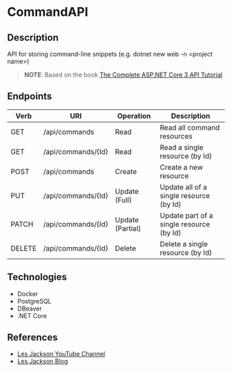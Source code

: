 # CommandAPI

## Description
API for storing command-line snippets (e.g. dotnet new web -n &lt;project name>)

>**NOTE**: Based on the book [The Complete ASP.NET Core 3 API Tutorial](https://www.amazon.com/stores/Les-Jackson/author/B084L9B8CB?ref=ap_rdr&store_ref=ap_rdr&isDramIntegrated=true&shoppingPortalEnabled=true)

## Endpoints

| Verb   | URI                  | Operation       | Description                                |
|--------|----------------------|-----------------|--------------------------------------------|
| GET    | /api/commands        | Read            | Read all command resources                  |
| GET    | /api/commands/{Id}   | Read            | Read a single resource (by Id)              |
| POST   | /api/commands        | Create          | Create a new resource                       |
| PUT    | /api/commands/{Id}   | Update (Full)   | Update all of a single resource (by Id)     |
| PATCH  | /api/commands/{Id}   | Update (Partial)| Update part of a single resource (by Id)    |
| DELETE | /api/commands/{Id}   | Delete          | Delete a single resource (by Id)            |

## Technologies
- Docker
- PostgreSQL
- DBeaver
- .NET Core

## References
- [Les Jackson YouTube Channel](https://www.youtube.com/@binarythistle/playlists) 
- [Les Jackson Blog](https://dotnetplaybook.com/)
